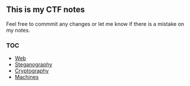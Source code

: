 ## This is my CTF notes

Feel free to commmit any changes or let me know if there is a mistake on my notes.

### TOC

- [Web](/Web)
- [Steganography](/Steganography)
- [Cryptography](/Cryptography)
- [Machines](/Machines)
